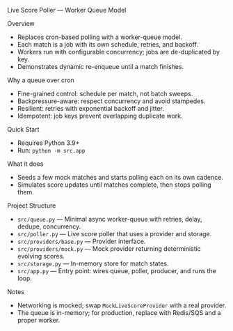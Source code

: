 Live Score Poller — Worker Queue Model

Overview

- Replaces cron-based polling with a worker-queue model.
- Each match is a job with its own schedule, retries, and backoff.
- Workers run with configurable concurrency; jobs are de-duplicated by key.
- Demonstrates dynamic re-enqueue until a match finishes.

Why a queue over cron

- Fine-grained control: schedule per match, not batch sweeps.
- Backpressure-aware: respect concurrency and avoid stampedes.
- Resilient: retries with exponential backoff and jitter.
- Idempotent: job keys prevent overlapping duplicate work.

Quick Start

- Requires Python 3.9+
- Run: `python -m src.app`

What it does

- Seeds a few mock matches and starts polling each on its own cadence.
- Simulates score updates until matches complete, then stops polling them.

Project Structure

- `src/queue.py` — Minimal async worker-queue with retries, delay, dedupe, concurrency.
- `src/poller.py` — Live score poller that uses a provider and storage.
- `src/providers/base.py` — Provider interface.
- `src/providers/mock.py` — Mock provider returning deterministic evolving scores.
- `src/storage.py` — In-memory store for match states.
- `src/app.py` — Entry point: wires queue, poller, producer, and runs the loop.

Notes

- Networking is mocked; swap `MockLiveScoreProvider` with a real provider.
- The queue is in-memory; for production, replace with Redis/SQS and a proper worker.
